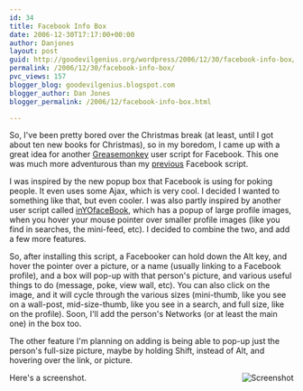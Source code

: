 ```yaml
---
id: 34
title: Facebook Info Box
date: 2006-12-30T17:17:00+00:00
author: Danjones
layout: post
guid: http://goodevilgenius.org/wordpress/2006/12/30/facebook-info-box/
permalink: /2006/12/30/facebook-info-box/
pvc_views: 157
blogger_blog: goodevilgenius.blogspot.com
blogger_author: Dan Jones
blogger_permalink: /2006/12/facebook-info-box.html

---
```

So, I've been pretty bored over the Christmas break (at least, until I got about ten new books for Christmas), so in my boredom, I came up with a great idea for another [Greasemonkey](http://greasemonkey.mozdev.org) user script for Facebook. This one was much more adventurous than my [previous](http://goodevilgenius.blogspot.com/2006/11/facebook-script.html) Facebook script.

I was inspired by the new popup box that Facebook is using for poking people. It even uses some Ajax, which is very cool. I decided I wanted to something like that, but even cooler. I was also partly inspired by another user script called [inYOfaceBook](http://userscripts.org/scripts/show/4243), which has a popup of large profile images, when you hover your mouse pointer over smaller profile images (like you find in searches, the mini-feed, etc). I decided to combine the two, and add a few more features.

So, after installing this script, a Facebooker can hold down the Alt key, and hover the pointer over a picture, or a name (usually linking to a Facebook profile), and a box will pop-up with that person's picture, and various useful things to do (message, poke, view wall, etc). You can also click on the image, and it will cycle through the various sizes (mini-thumb, like you see on a wall-post, mid-size-thumb, like you see in a search, and full size, like on the profile). Soon, I'll add the person's Networks (or at least the main one) in the box too.

The other feature I'm planning on adding is being able to pop-up just the person's full-size picture, maybe by holding Shift, instead of Alt, and hovering over the link, or picture.

Here's a screenshot. <img src="http://good.evil.genius.googlepages.com/Screenshot-infoBox.png" alt="Screenshot" align="right" />
